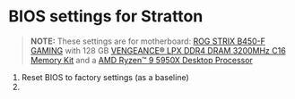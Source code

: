 # BIOS settings for Stratton
> **NOTE:** These settings are for motherboard: [ROG STRIX B450-F GAMING](https://rog.asus.com/se/motherboards/rog-strix/rog-strix-b450-f-gaming-model/) with 128 GB [VENGEANCE® LPX DDR4 DRAM 3200MHz C16 Memory Kit](https://www.corsair.com/uk/en/p/memory/cmk64gx4m2e3200c16/vengeancea-lpx-64gb-2-x-32gb-ddr4-dram-3200mhz-c16-memory-kit-black-cmk64gx4m2e3200c16) and a [AMD Ryzen™ 9 5950X Desktop Processor](https://www.amd.com/en/products/processors/desktops/ryzen/5000-series/amd-ryzen-9-5950x.html)

1. Reset BIOS to factory settings (as a baseline)
2. 
